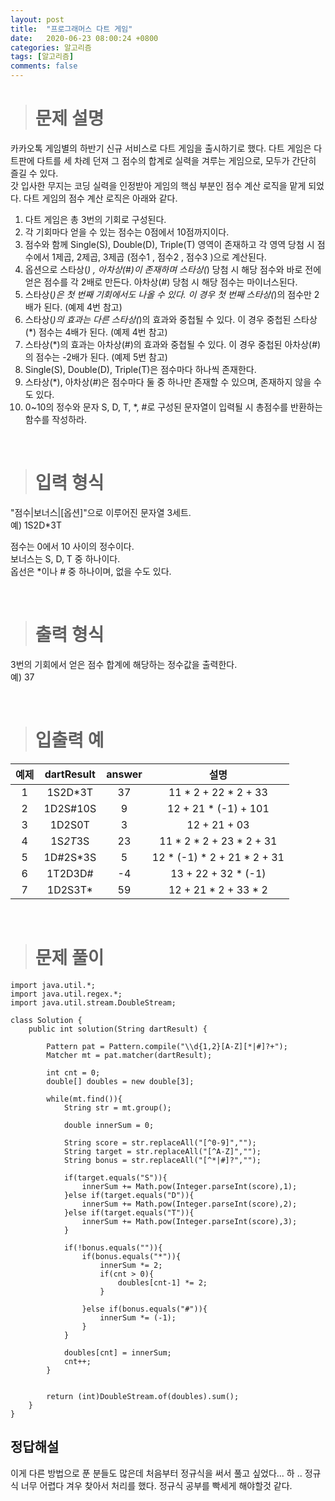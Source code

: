 ```yaml
---
layout: post
title:  "프로그래머스 다트 게임"
date:   2020-06-23 08:00:24 +0800
categories: 알고리즘
tags: [알고리즘]
comments: false
---
```


># 문제 설명

카카오톡 게임별의 하반기 신규 서비스로 다트 게임을 출시하기로 했다. 다트 게임은 다트판에 다트를 세 차례 던져 그 점수의 합계로 실력을 겨루는 게임으로, 모두가 간단히 즐길 수 있다.  
갓 입사한 무지는 코딩 실력을 인정받아 게임의 핵심 부분인 점수 계산 로직을 맡게 되었다. 다트 게임의 점수 계산 로직은 아래와 같다.  

1. 다트 게임은 총 3번의 기회로 구성된다.  
2. 각 기회마다 얻을 수 있는 점수는 0점에서 10점까지이다.  
3. 점수와 함께 Single(S), Double(D), Triple(T) 영역이 존재하고 각 영역 당첨 시 점수에서 1제곱, 2제곱, 3제곱 (점수1 , 점수2 , 점수3 )으로 계산된다.  
3. 옵션으로 스타상(*) , 아차상(#)이 존재하며 스타상(*) 당첨 시 해당 점수와 바로 전에 얻은 점수를 각 2배로 만든다. 아차상(#) 당첨 시 해당 점수는 마이너스된다.  
3. 스타상(*)은 첫 번째 기회에서도 나올 수 있다. 이 경우 첫 번째 스타상(*)의 점수만 2배가 된다. (예제 4번 참고)  
3. 스타상(*)의 효과는 다른 스타상(*)의 효과와 중첩될 수 있다. 이 경우 중첩된 스타상(*) 점수는 4배가 된다. (예제 4번 참고)  
3. 스타상(*)의 효과는 아차상(#)의 효과와 중첩될 수 있다. 이 경우 중첩된 아차상(#)의 점수는 -2배가 된다. (예제 5번 참고)  
3. Single(S), Double(D), Triple(T)은 점수마다 하나씩 존재한다.  
3. 스타상(*), 아차상(#)은 점수마다 둘 중 하나만 존재할 수 있으며, 존재하지 않을 수도 있다.  
3. 0~10의 정수와 문자 S, D, T, *, #로 구성된 문자열이 입력될 시 총점수를 반환하는 함수를 작성하라.  

<br/>

># 입력 형식

"점수|보너스|[옵션]"으로 이루어진 문자열 3세트.  
예) 1S2D*3T  
  
점수는 0에서 10 사이의 정수이다.  
보너스는 S, D, T 중 하나이다.  
옵선은 *이나 # 중 하나이며, 없을 수도 있다.  

<br/>


># 출력 형식

3번의 기회에서 얻은 점수 합계에 해당하는 정수값을 출력한다.  
예) 37  

<br/>

># 입출력 예

| 예제 | dartResult | answer | 설명 |
|:---:|:---:|:---:|:---:|
|1	| 1S2D*3T	| 37	|11 * 2 + 22 * 2 + 33 |
|2	| 1D2S#10S	|9	     |12 + 21 * (-1) + 101 |
|3	| 1D2S0T	|3	     |12 + 21 + 03 |
|4	| 1S*2T*3S	|23	     |11 * 2 * 2 + 23 * 2 + 31 |
|5	| 1D#2S*3S	|5	     |12 * (-1) * 2 + 21 * 2 + 31 |
|6	| 1T2D3D#	|-4	     |13 + 22 + 32 * (-1) |
|7	| 1D2S3T*	|59	     |12 + 21 * 2 + 33 * 2 |
		
<br/>


># 문제 풀이

```
import java.util.*;
import java.util.regex.*;
import java.util.stream.DoubleStream;

class Solution {
    public int solution(String dartResult) {
        
        Pattern pat = Pattern.compile("\\d{1,2}[A-Z][*|#]?+");
        Matcher mt = pat.matcher(dartResult);

        int cnt = 0;
        double[] doubles = new double[3];

        while(mt.find()){
            String str = mt.group();
            
            double innerSum = 0;

            String score = str.replaceAll("[^0-9]","");
            String target = str.replaceAll("[^A-Z]","");
            String bonus = str.replaceAll("[^*|#]?","");

            if(target.equals("S")){
                innerSum += Math.pow(Integer.parseInt(score),1);
            }else if(target.equals("D")){
                innerSum += Math.pow(Integer.parseInt(score),2);
            }else if(target.equals("T")){
                innerSum += Math.pow(Integer.parseInt(score),3);
            }

            if(!bonus.equals("")){
                if(bonus.equals("*")){
                    innerSum *= 2;
                    if(cnt > 0){
                        doubles[cnt-1] *= 2;
                    }

                }else if(bonus.equals("#")){
                    innerSum *= (-1);
                }
            }

            doubles[cnt] = innerSum;
            cnt++;
        }
        
        
        return (int)DoubleStream.of(doubles).sum();
    }
}

```


## 정답해설

이게 다른 방법으로 푼 분들도 많은데 처음부터 정규식을 써서 풀고 싶었다... 하 .. 정규식 너무 어렵다 겨우 찾아서 처리를 했다.
정규식 공부를 빡세게 해야할것 같다.



